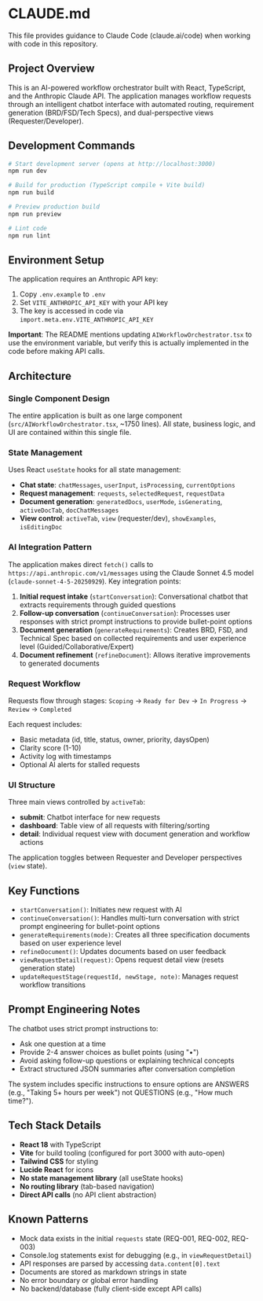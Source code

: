 # CLAUDE.md

This file provides guidance to Claude Code (claude.ai/code) when working with code in this repository.

## Project Overview

This is an AI-powered workflow orchestrator built with React, TypeScript, and the Anthropic Claude API. The application manages workflow requests through an intelligent chatbot interface with automated routing, requirement generation (BRD/FSD/Tech Specs), and dual-perspective views (Requester/Developer).

## Development Commands

```bash
# Start development server (opens at http://localhost:3000)
npm run dev

# Build for production (TypeScript compile + Vite build)
npm run build

# Preview production build
npm run preview

# Lint code
npm run lint
```

## Environment Setup

The application requires an Anthropic API key:
1. Copy `.env.example` to `.env`
2. Set `VITE_ANTHROPIC_API_KEY` with your API key
3. The key is accessed in code via `import.meta.env.VITE_ANTHROPIC_API_KEY`

**Important**: The README mentions updating `AIWorkflowOrchestrator.tsx` to use the environment variable, but verify this is actually implemented in the code before making API calls.

## Architecture

### Single Component Design
The entire application is built as one large component (`src/AIWorkflowOrchestrator.tsx`, ~1750 lines). All state, business logic, and UI are contained within this single file.

### State Management
Uses React `useState` hooks for all state management:
- **Chat state**: `chatMessages`, `userInput`, `isProcessing`, `currentOptions`
- **Request management**: `requests`, `selectedRequest`, `requestData`
- **Document generation**: `generatedDocs`, `userMode`, `isGenerating`, `activeDocTab`, `docChatMessages`
- **View control**: `activeTab`, `view` (requester/dev), `showExamples`, `isEditingDoc`

### AI Integration Pattern
The application makes direct `fetch()` calls to `https://api.anthropic.com/v1/messages` using the Claude Sonnet 4.5 model (`claude-sonnet-4-5-20250929`). Key integration points:

1. **Initial request intake** (`startConversation`): Conversational chatbot that extracts requirements through guided questions
2. **Follow-up conversation** (`continueConversation`): Processes user responses with strict prompt instructions to provide bullet-point options
3. **Document generation** (`generateRequirements`): Creates BRD, FSD, and Technical Spec based on collected requirements and user experience level (Guided/Collaborative/Expert)
4. **Document refinement** (`refineDocument`): Allows iterative improvements to generated documents

### Request Workflow
Requests flow through stages: `Scoping` → `Ready for Dev` → `In Progress` → `Review` → `Completed`

Each request includes:
- Basic metadata (id, title, status, owner, priority, daysOpen)
- Clarity score (1-10)
- Activity log with timestamps
- Optional AI alerts for stalled requests

### UI Structure
Three main views controlled by `activeTab`:
- **submit**: Chatbot interface for new requests
- **dashboard**: Table view of all requests with filtering/sorting
- **detail**: Individual request view with document generation and workflow actions

The application toggles between Requester and Developer perspectives (`view` state).

## Key Functions

- `startConversation()`: Initiates new request with AI
- `continueConversation()`: Handles multi-turn conversation with strict prompt engineering for bullet-point options
- `generateRequirements(mode)`: Creates all three specification documents based on user experience level
- `refineDocument()`: Updates documents based on user feedback
- `viewRequestDetail(request)`: Opens request detail view (resets generation state)
- `updateRequestStage(requestId, newStage, note)`: Manages request workflow transitions

## Prompt Engineering Notes

The chatbot uses strict prompt instructions to:
- Ask one question at a time
- Provide 2-4 answer choices as bullet points (using "•")
- Avoid asking follow-up questions or explaining technical concepts
- Extract structured JSON summaries after conversation completion

The system includes specific instructions to ensure options are ANSWERS (e.g., "Taking 5+ hours per week") not QUESTIONS (e.g., "How much time?").

## Tech Stack Details

- **React 18** with TypeScript
- **Vite** for build tooling (configured for port 3000 with auto-open)
- **Tailwind CSS** for styling
- **Lucide React** for icons
- **No state management library** (all useState hooks)
- **No routing library** (tab-based navigation)
- **Direct API calls** (no API client abstraction)

## Known Patterns

- Mock data exists in the initial `requests` state (REQ-001, REQ-002, REQ-003)
- Console.log statements exist for debugging (e.g., in `viewRequestDetail`)
- API responses are parsed by accessing `data.content[0].text`
- Documents are stored as markdown strings in state
- No error boundary or global error handling
- No backend/database (fully client-side except API calls)
